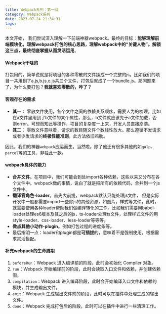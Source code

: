 ```yaml
---
title: Webpack系列：第一回
category: Webpack系列
date: 2023-07-24 21:34:31
tags:
---
```

本文开始， 我们尝试深入理解一下前端神器webpack。最终的目标：**能够理解前端模块化，理解webpack打包的核心思路，理解webpack中的“关键人物”。解锁这三点，最终彻底掌握从而灵活运用**。
#### Webpack干啥的
打包用的，简单说就是将项目的各种零散的文件揉成一个完整的js。比如我们的项目一共用到了a.js,b.js,c.js共三个文件，打包后就成了一个bundle.js。那问题来了，为什么要打包？**我就喜欢零散的，咋了？**
#### 客观存在的需求
- **其一**： 零散文件使用，各个文件之间的依赖关系顺序，需要人为的梳理。比如在a文件里用到了b文件的某个属性，那么，b文件就应该先于a文件加载，否则error。可想而知此等操作，项目的复杂度一上来，开发人员直接崩溃。
- **其二**： 零散文件意味着，请求的数目随文件个数线性放大。那么遵循不发请求或者少发请求的**终极性能准则**，此方法依旧鸡肋。

因此，我们的神器`webpack`应运而生。当然啦，除了他还有很多其他的如`gulp`、`parcel`等的工具，非独此一款。

#### webpack具体的能力
- **合并文件**。在项目中，我们可能会到处import各种依赖，这些以来又分布在各个文件中。webpack做的事情，说白了就是把所有的依赖代码，合并到一个js文件中。
- **翻译官角色-loader**。首先大前提，webpack默认只能处理js文件， 但是实际开发中一般都需要import一些除js的其他资源，如图片，样式等文件，此时，就需要使用各种loader帮助我们做编译转化的工作。比如我们需要用babel-loader处理es6版本及其之后的js，ts-loader处理ts文件，处理样式文件的用style-loader、css-loader、less-loader等等等。
- **做点其他小动作-plugin**。例如打包过程的进度条等。
- 最后指明一点：loader和plugin都是**可插拔**的，意味着不是强制使用，根据需求灵活搭配。




#### 补充webpack的生命周期
1. `beforeRun`：Webpack 进入编译前的阶段，此时会初始化 Compiler 对象。
2. `run`：Webpack 开始编译前的阶段，此时会读取入口文件和依赖，并创建依赖图。
3. `compilation`：Webpack 进入编译阶段，此时会开始编译入口文件和依赖的模块，并生成输出文件。
4. `emit`：Webpack 生成输出文件前的阶段，此时可以在插件中处理生成的输出文件。
5. `done`：Webpack 完成打包后的阶段，此时可以在插件中进行一些清理工作。









